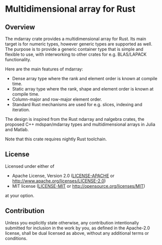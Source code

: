 # Multidimensional array for Rust

## Overview

The mdarray crate provides a multidimensional array for Rust. Its main target
is for numeric types, however generic types are supported as well. The purpose
is to provide a generic container type that is simple and flexible to use,
with interworking to other crates for e.g. BLAS/LAPACK functionality.

Here are the main features of mdarray:

- Dense array type where the rank and element order is known at compile time.
- Static array type where the rank, shape and element order is known at compile time.
- Column-major and row-major element order.
- Standard Rust mechanisms are used for e.g. slices, indexing and iteration.

The design is inspired from the Rust ndarray and nalgebra crates, the proposed C++
mdspan/mdarray types and multidimensional arrays in Julia and Matlab.

Note that this crate requires nightly Rust toolchain.

## License

Licensed under either of

 * Apache License, Version 2.0
   ([LICENSE-APACHE](LICENSE-APACHE) or http://www.apache.org/licenses/LICENSE-2.0)
 * MIT license
   ([LICENSE-MIT](LICENSE-MIT) or http://opensource.org/licenses/MIT)

at your option.

## Contribution

Unless you explicitly state otherwise, any contribution intentionally submitted
for inclusion in the work by you, as defined in the Apache-2.0 license, shall be
dual licensed as above, without any additional terms or conditions.
